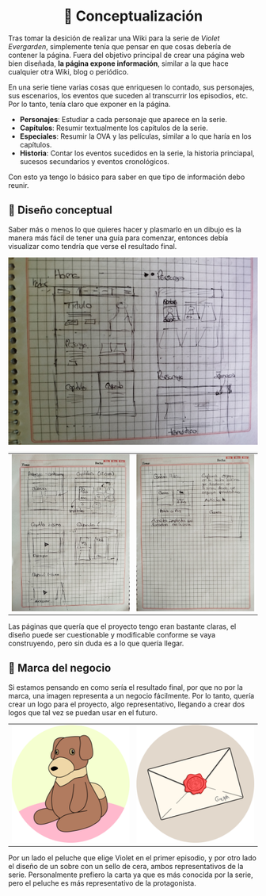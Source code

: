 <h1 align='center'>🤔 Conceptualización</h1>

Tras tomar la desición de realizar una Wiki para la serie de _Violet Evergarden_, simplemente tenía que pensar en que cosas debería de contener la página. Fuera del objetivo principal de crear una página web bien diseñada, **la página expone información**, similar a la que hace cualquier otra Wiki, blog o periódico.

En una serie tiene varias cosas que enriquesen lo contado, sus personajes, sus escenarios, los eventos que suceden al transcurrir los episodios, etc. Por lo tanto, tenía claro que exponer en la página.

- **Personajes**: Estudiar a cada personaje que aparece en la serie.
- **Capítulos**: Resumir textualmente los capítulos de la serie.
- **Especiales**: Resumir la OVA y las películas, similar a lo que haría en los capítulos.
- **Historia**: Contar los eventos sucedidos en la serie, la historia princiapal, sucesos secundarios y eventos cronológicos.

Con esto ya tengo lo básico para saber en que tipo de información debo reunir.

## 🎨 Diseño conceptual

Saber más o menos lo que quieres hacer y plasmarlo en un dibujo es la manera más fácil de tener una guía para comenzar, entonces debía visualizar como tendría que verse el resultado final.

<p align='center'>
    <table>
        <tr>
            <img src='../assets/photos/1.1_conceptualizacion.jpg'/>
        <tr/>
        <tr>
            <td>
                <img src='../assets/photos/1.2_conceptualizacion.jpg'/>
            </td>
            <td>
                <img src='../assets/photos/1.3_conceptualizacion.jpg'/>
            </td>
        </tr>
    </table>
</p>

Las páginas que quería que el proyecto tengo eran bastante claras, el diseño puede ser cuestionable y modificable conforme se vaya construyendo, pero sin duda es a lo que quería llegar.

## 🤑 Marca del negocio

Si estamos pensando en como sería el resultado final, por que no por la marca, una imagen representa a un negocio fácilmente. Por lo tanto, quería crear un logo para el proyecto, algo representativo, llegando a crear dos logos que tal vez se puedan usar en el futuro.

<p align='center'>
    <table>
        <tr>
            <td>
                <img width='300' src='../assets/dog.svg'/>
            </td>
            <td>
                <img width='300' src='../assets/favicon.svg'/>
            </td>
        </tr>
    </table>
</p>
Por un lado el peluche que elige Violet en el primer episodio, y por otro lado el diseño de un sobre con un sello de cera, ambos representativos de la serie. Personalmente prefiero la carta ya que es más conocida por la serie, pero el peluche es más representativo de la protagonista.